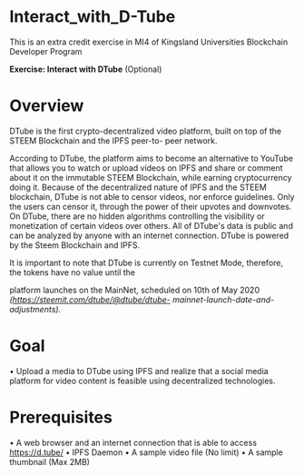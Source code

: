 # Interact_with_D-Tube
This is an extra credit exercise in MI4 of Kingsland Universities Blockchain Developer Program

**Exercise: Interact with DTube** (Optional)

# Overview
DTube is the first crypto-decentralized video platform, built on top of the STEEM Blockchain and the IPFS peer-to-
peer network.

According to DTube, the platform aims to become an alternative to YouTube that allows you to watch or upload
videos on IPFS and share or comment about it on the immutable STEEM Blockchain, while earning cryptocurrency
doing it. Because of the decentralized nature of IPFS and the STEEM blockchain, DTube is not able to censor videos,
nor enforce guidelines. Only the users can censor it, through the power of their upvotes and downvotes. On DTube,
there are no hidden algorithms controlling the visibility or monetization of certain videos over others. All of DTube's
data is public and can be analyzed by anyone with an internet connection.
DTube is powered by the Steem Blockchain and IPFS.

It is important to note that DTube is currently on Testnet Mode, therefore, the tokens have no value until the

platform launches on the MainNet, scheduled on 10th of May 2020 *(https://steemit.com/dtube/@dtube/dtube-
mainnet-launch-date-and-adjustments).*

# Goal

• Upload a media to DTube using IPFS and realize that a social media platform for video content is feasible
using decentralized technologies.

# Prerequisites
• A web browser and an internet connection that is able to access https://d.tube/
• IPFS Daemon
• A sample video file (No limit)
• A sample thumbnail (Max 2MB)
